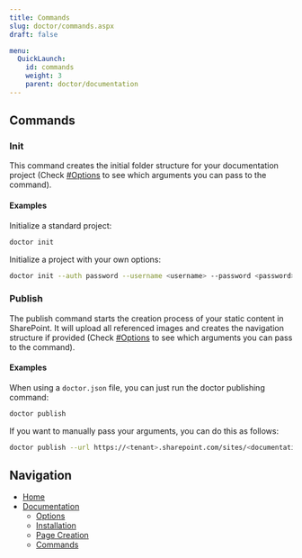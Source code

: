 ```yaml
---
title: Commands
slug: doctor/commands.aspx
draft: false

menu:
  QuickLaunch:
    id: commands
    weight: 3
    parent: doctor/documentation
---
```


## Commands

### Init

This command creates the initial folder structure for your documentation project (Check [#Options](#Options) to see which arguments you can pass to the command).

#### Examples

Initialize a standard project:

```sh
doctor init
```

Initialize a project with your own options:

```sh
doctor init --auth password --username <username> --password <password>
```

### Publish

The publish command starts the creation process of your static content in SharePoint. It will upload all referenced images and creates the navigation structure if provided (Check [#Options](#Options) to see which arguments you can pass to the command).

#### Examples

When using a `doctor.json` file, you can just run the doctor publishing command:

```sh
doctor publish
```

If you want to manually pass your arguments, you can do this as follows:

```sh
doctor publish --url https://<tenant>.sharepoint.com/sites/<documentation>
```

## Navigation

- [Home](../home)
- [Documentation](./documentation)
  - [Options](./options)
  - [Installation](./installation)
  - [Page Creation](./page-creation)
  - [Commands](.)
